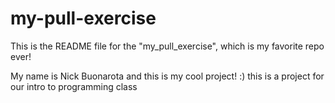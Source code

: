 # my-pull-exercise

This is the README file for the "my_pull_exercise", which is my favorite repo ever!

My name is Nick Buonarota and this is my cool project! :) 
this is a project for our intro to programming class
